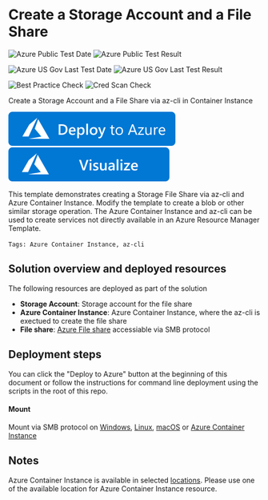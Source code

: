 # Create a Storage Account and a File Share

![Azure Public Test Date](https://azurequickstartsservice.blob.core.windows.net/badges/101-aci-storage-file-share/PublicLastTestDate.svg)
![Azure Public Test Result](https://azurequickstartsservice.blob.core.windows.net/badges/101-aci-storage-file-share/PublicDeployment.svg)

![Azure US Gov Last Test Date](https://azurequickstartsservice.blob.core.windows.net/badges/101-aci-storage-file-share/FairfaxLastTestDate.svg)
![Azure US Gov Last Test Result](https://azurequickstartsservice.blob.core.windows.net/badges/101-aci-storage-file-share/FairfaxDeployment.svg)

![Best Practice Check](https://azurequickstartsservice.blob.core.windows.net/badges/101-aci-storage-file-share/BestPracticeResult.svg)
![Cred Scan Check](https://azurequickstartsservice.blob.core.windows.net/badges/101-aci-storage-file-share/CredScanResult.svg)

Create a Storage Account and a File Share via az-cli in Container Instance

[![Deploy To Azure](https://raw.githubusercontent.com/Azure/azure-quickstart-templates/master/1-CONTRIBUTION-GUIDE/images/deploytoazure.svg?sanitize=true)]("https://portal.azure.com/#create/Microsoft.Template/uri/https%3A%2F%2Fraw.githubusercontent.com%2FAzure%2Fazure-quickstart-templates%2Fmaster%2F101-aci-storage-file-share%2Fazuredeploy.json")
[![Visualize](https://raw.githubusercontent.com/Azure/azure-quickstart-templates/master/1-CONTRIBUTION-GUIDE/images/visualizebutton.svg?sanitize=true)]("http://armviz.io/#/?load=https%3A%2F%2Fraw.githubusercontent.com%2FAzure%2Fazure-quickstart-templates%2Fmaster%2F101-aci-storage-file-share%2Fazuredeploy.json")

This template demonstrates creating a Storage File Share via az-cli and Azure
Container Instance. Modify the template to create a blob or other similar
storage operation. The Azure Container Instance and az-cli can be used to create
services not directly available in an Azure Resource Manager Template.

`Tags: Azure Container Instance, az-cli`

## Solution overview and deployed resources

The following resources are deployed as part of the solution

- **Storage Account**: Storage account for the file share
- **Azure Container Instance**: Azure Container Instance, where the az-cli is
  exectued to create the file share
- **File share**:
  [Azure File share](https://docs.microsoft.com/en-us/azure/storage/files/storage-files-introduction)
  accessiable via SMB protocol

## Deployment steps

You can click the "Deploy to Azure" button at the beginning of this document or
follow the instructions for command line deployment using the scripts in the
root of this repo.

#### Mount

Mount via SMB protocol on
[Windows](https://docs.microsoft.com/en-us/azure/storage/files/storage-how-to-use-files-windows),
[Linux](https://docs.microsoft.com/en-us/azure/storage/files/storage-how-to-use-files-linux),
[macOS](https://docs.microsoft.com/en-us/azure/storage/files/storage-how-to-use-files-mac)
or
[Azure Container Instance](https://docs.microsoft.com/en-us/azure/container-instances/container-instances-volume-azure-files)

## Notes

Azure Container Instance is available in selected
[locations](https://docs.microsoft.com/en-us/azure/container-instances/container-instances-quotas#region-availability).
Please use one of the available location for Azure Container Instance resource.
